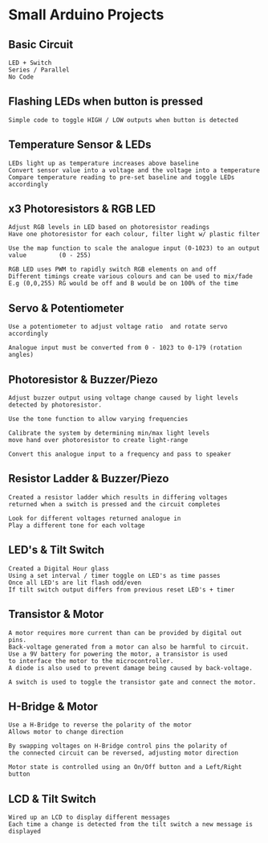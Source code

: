 # Small Arduino Projects 


## Basic Circuit 

	LED + Switch
	Series / Parallel
	No Code

## Flashing LEDs when button is pressed

	Simple code to toggle HIGH / LOW outputs when button is detected


## Temperature Sensor & LEDs

	LEDs light up as temperature increases above baseline
	Convert sensor value into a voltage and the voltage into a temperature
	Compare temperature reading to pre-set baseline and toggle LEDs accordingly


## x3 Photoresistors & RGB LED

	Adjust RGB levels in LED based on photoresistor readings
	Have one photoresistor for each colour, filter light w/ plastic filter
	
	Use the map function to scale the analogue input (0-1023) to an output value 	     (0 - 255) 

	RGB LED uses PWM to rapidly switch RGB elements on and off
	Different timings create various colours and can be used to mix/fade
	E.g (0,0,255) RG would be off and B would be on 100% of the time	


## Servo & Potentiometer

	Use a potentiometer to adjust voltage ratio  and rotate servo accordingly

	Analogue input must be converted from 0 - 1023 to 0-179 (rotation angles)


## Photoresistor & Buzzer/Piezo

	Adjust buzzer output using voltage change caused by light levels detected by photoresistor.

	Use the tone function to allow varying frequencies

	Calibrate the system by determining min/max light levels
	move hand over photoresistor to create light-range

	Convert this analogue input to a frequency and pass to speaker

## Resistor Ladder & Buzzer/Piezo

	Created a resistor ladder which results in differing voltages
	returned when a switch is pressed and the circuit completes

	Look for different voltages returned analogue in
	Play a different tone for each voltage

## LED's & Tilt Switch

	Created a Digital Hour glass
	Using a set interval / timer toggle on LED's as time passes
	Once all LED's are lit flash odd/even 
	If tilt switch output differs from previous reset LED's + timer

## Transistor & Motor

	A motor requires more current than can be provided by digital out pins.
	Back-voltage generated from a motor can also be harmful to circuit.
	Use a 9V battery for powering the motor, a transistor is used
	to interface the motor to the microcontroller.
	A diode is also used to prevent damage being caused by back-voltage.

	A switch is used to toggle the transistor gate and connect the motor.

## H-Bridge & Motor

	Use a H-Bridge to reverse the polarity of the motor
	Allows motor to change direction
	
	By swapping voltages on H-Bridge control pins the polarity of
	the connected circuit can be reversed, adjusting motor direction

	Motor state is controlled using an On/Off button and a Left/Right button	

## LCD & Tilt Switch

	Wired up an LCD to display different messages
	Each time a change is detected from the tilt switch a new message is displayed
